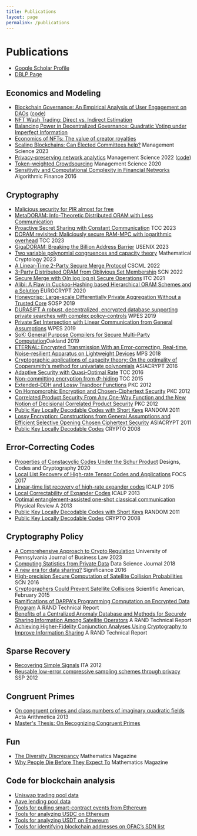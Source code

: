 ```yaml
---
title: Publications
layout: page
permalink: /publications
---
```


# Publications

* [Google Scholar Profile](http://scholar.google.com/citations?user=ahCv50cAAAAJ)
* [DBLP Page](http://www.informatik.uni-trier.de/~ley/pers/hd/h/Hemenway:Brett)

## Economics and Modeling

* [Blockchain Governance: An Empirical Analysis of User Engagement on DAOs](https://arxiv.org/abs/2407.10945) ([code](https://github.com/bhemen/dao-governance))
* [NFT Wash Trading: Direct vs. Indirect Estimation](https://arxiv.org/abs/2311.18717)
* [Balancing Power in Decentralized Governance: Quadratic Voting under Imperfect Information](https://papers.ssrn.com/sol3/papers.cfm?abstract_id=4416748)
* [Economics of NFTs: The value of creator royalties](https://papers.ssrn.com/sol3/papers.cfm?abstract_id=4284776)
* [Scaling Blockchains: Can Elected Committees help?](https://arxiv.org/abs/2110.08673) Management Science 2023
* [Privacy-preserving network analytics](https://papers.ssrn.com/sol3/papers.cfm?abstract_id=3680000) Management Science 2022 ([code](https://github.com/marsella/privacy-preserving-network-analysis))
* [Token-weighted Crowdsourcing](http://ssrn.com/abstract=3295811) Management Science 2020
* [Sensitivity and Computational Complexity in Financial Networks](https://arxiv.org/abs/1503.07676) Algorithmic Finance 2016

## Cryptography

* [Malicious security for PIR almost for free](https://eprint.iacr.org/2024/964)
* [MetaDORAM: Info-Theoretic Distributed ORAM with Less Communication](https://eprint.iacr.org/2024/011)
* [Proactive Secret Sharing with Constant Communication](https://eprint.iacr.org/2023/942) TCC 2023
* [DORAM revisited: Maliciously secure RAM-MPC with logarithmic overhead](https://eprint.iacr.org/2023/578) TCC 2023
* [GigaDORAM: Breaking the Billion Address Barrier](https://www.usenix.org/conference/usenixsecurity23/presentation/falk) USENIX 2023
* [Two variable polynomial congruences and capacity theory](https://arxiv.org/abs/2111.14180) Mathematical Cryptology 2023
* [A Linear-Time 2-Party Secure Merge Protocol](https://eprint.iacr.org/2022/380) CSCML 2022
* [3-Party Distributed ORAM from Oblivious Set Membership](https://eprint.iacr.org/2021/1463) SCN 2022
* [Secure Merge with O(n log log n) Secure Operations](https://drops.dagstuhl.de/opus/volltexte/2021/14326/) ITC 2021
* [Alibi: A Flaw in Cuckoo-Hashing based Hierarchical ORAM Schemes and a Solution](https://eprint.iacr.org/2020/997) EUROCRYPT 2020
* [Honeycrisp: Large-scale Differentially Private Aggregation Without a Trusted Core](https://dl.acm.org/doi/abs/10.1145/3341301.3359660) SOSP 2019
* [DURASIFT A robust, decentralized, encrypted database supporting private searches with complex policy-controls](https://dl.acm.org/doi/10.1145/3338498.3358651) WPES 2019
* [Private Set Intersection with Linear Communication from General Assumptions](https://eprint.iacr.org/2018/238) WPES 2019
* [SoK: General Purpose Compilers for Secure Multi-Party Computation](https://www.computer.org/csdl/proceedings/sp/2019/6660/00/666000a462-abs.html)Oakland 2019
* [ETERNAL: Encrypted Transmission With an Error-correcting, Real-time, Noise-resilient Apparatus on Lightweight Devices](https://dl.acm.org/citation.cfm?id=3267360) MPS 2018
* [Cryptographic applications of capacity theory: On the optimality of Coppersmith's method for univariate polynomials](http://arxiv.org/abs/1605.08065) ASIACRYPT 2016
* [Adaptive Security with Quasi-Optimal Rate](https://link.springer.com/chapter/10.1007/978-3-662-49096-9_22) TCC 2016
* [Non-committing encryption from $\Phi$-hiding](http://eprint.iacr.org/2015/054) TCC 2015
* [Extended-DDH and Lossy Trapdoor Functions](http://eccc.hpi-web.de/report/2009/127/revision/2/download) PKC 2012
* [On Homomorphic Encryption and Chosen-Ciphertext Security](http://eprint.iacr.org/2010/099) PKC 2012
* [Correlated Product Security From Any One-Way Function and the New Notion of Decisional Correlated Product Security](http://eprint.iacr.org/2010/100) PKC 2012
* [Public Key Locally Decodable Codes with Short Keys](http://link.springer.com/chapter/10.1007%2F978-3-642-22935-0_51) RANDOM 2011
* [Lossy Encryption: Constructions from General Assumptions and Efficient Selective Opening Chosen Ciphertext Security](http://eprint.iacr.org/2009/088) ASIACRYPT 2011
* [Public Key Locally Decodable Codes](http://link.springer.com/chapter/10.1007%2F978-3-540-85174-5_8) CRYPTO 2008

## Error-Correcting Codes

* [Properties of Constacyclic Codes Under the Schur Product](https://arxiv.org/abs/1810.07630) Designs, Codes and Cryptography 2020 
* [Local List Recovery of High-rate Tensor Codes and Applications](https://arxiv.org/abs/1706.03383) FOCS 2017
* [Linear-time list recovery of high-rate expander codes](http://arxiv.org/abs/1503.01955) ICALP 2015
* [Local Correctability of Expander Codes](http://arxiv.org/abs/1304.8129) ICALP 2013
* [Optimal entanglement-assisted one-shot classical communication](http://arxiv.org/abs/1201.1521) Physical Review A 2013
* [Public Key Locally Decodable Codes with Short Keys](http://link.springer.com/chapter/10.1007%2F978-3-642-22935-0_51) RANDOM 2011
* [Public Key Locally Decodable Codes](http://link.springer.com/chapter/10.1007%2F978-3-540-85174-5_8) CRYPTO 2008
 
## Cryptography Policy

* [A Comprehensive Approach to Crypto Regulation](https://scholarship.law.upenn.edu/jbl/vol25/iss2/3/) University of Pennsylvania Journal of Business Law 2023
* [Computing Statistics from Private Data](http://doi.org/10.5334/dsj-2018-031) Data Science Journal 2018
* [A new era for data sharing?](http://onlinelibrary.wiley.com/doi/10.1111/j.1740-9713.2016.00910.x/abstract) Significance 2016
* [High-precision Secure Computation of Satellite Collision Probabilities](https://eprint.iacr.org/2016/319) SCN 2016 
* [Cryptographers Could Prevent Satellite Collisions](http://www.scientificamerican.com/article/cryptographers-could-prevent-satellite-collisions/) Scientific American, February 2015
* [Ramifications of DARPA's Programming Computation on Encrypted Data Program](http://www.rand.org/pubs/research_reports/RR567.html) A RAND Technical Report
* [Benefits of a Centralized Anomaly Database and Methods for Securely Sharing Information Among Satellite Operators](http://www.rand.org/pubs/research_reports/RR560.html) A RAND Technical Report
* [Achieving Higher-Fidelity Conjunction Analyses Using Cryptography to Improve Information Sharing](http://www.rand.org/pubs/research_reports/RR344.html) A RAND Technical Report

## Sparse Recovery

* [Recovering Simple Signals](http://ieeexplore.ieee.org/xpls/abs_all.jsp?arnumber=6181772) ITA 2012
* [Reusable low-error compressive sampling schemes through privacy](http://ieeexplore.ieee.org/xpls/abs_all.jsp?arnumber=6319752) SSP 2012
 
## Congruent Primes

* [On congruent primes and class numbers of imaginary quadratic fields](http://arxiv.org/abs/1110.5959) Acta Arithmetica 2013
* [Master's Thesis: On Recognizing Congruent Primes](http://summit.sfu.ca/system/files/iritems1/6418/etd2599.pdf)

## Fun

* [The Diversity Discrepancy](https://www.tandfonline.com/doi/full/10.1080/0025570X.2022.2000263) Mathematics Magazine
* [Why People Die Before They Expect To](https://www.tandfonline.com/doi/abs/10.1080/0025570X.2018.1421388) Mathematics Magazine

## Code for blockchain analysis

* [Uniswap trading pool data](https://github.com/bhemen/uniswap-data)
* [Aave lending pool data](https://github.com/bhemen/aave-data)
* [Tools for pulling smart-contract events from Ethereum](https://github.com/bhemen/ethereum-scraping)
* [Tools for analyzing USDC on Ethereum](https://github.com/bhemen/usdc)
* [Tools for analyzing USDT on Ethereum](https://github.com/bhemen/usdt)
* [Tools for identifying blockchain addresses on OFAC’s SDN list](https://github.com/bhemen/OFAC-SDN-analysis/)
